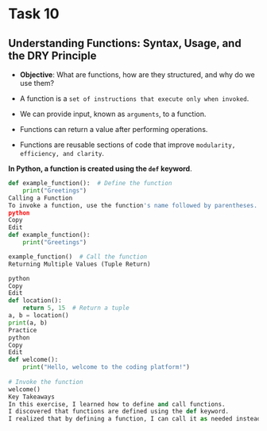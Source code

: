 # **Task 10**
## **Understanding Functions: Syntax, Usage, and the DRY Principle**

- **Objective**: What are functions, how are they structured, and why do we use them?

- A function is a `set of instructions that execute only when invoked`.
- We can provide input, known as `arguments`, to a function.
- Functions can return a value after performing operations.
- Functions are reusable sections of code that improve `modularity, efficiency, and clarity`.

**In Python, a function is created using the `def` keyword**.

```python
def example_function():  # Define the function
    print("Greetings")
Calling a Function
To invoke a function, use the function's name followed by parentheses.
python
Copy
Edit
def example_function():
    print("Greetings")

example_function()  # Call the function
Returning Multiple Values (Tuple Return)

python
Copy
Edit
def location():
    return 5, 15  # Return a tuple
a, b = location()
print(a, b)
Practice
python
Copy
Edit
def welcome():
    print("Hello, welcome to the coding platform!")
    
# Invoke the function
welcome()
Key Takeaways
In this exercise, I learned how to define and call functions.
I discovered that functions are defined using the def keyword.
I realized that by defining a function, I can call it as needed instead of writing repetitive code. This follows the DRY principle (Don't Repeat Yourself).